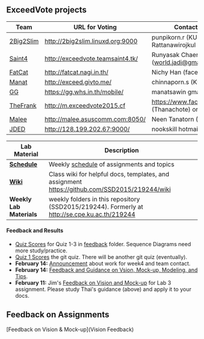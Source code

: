 ## ExceedVote projects
| Team              | URL for Voting                  | Contact (for problems) |
| ----------------- | --------------------------------|----------------|
| [2Big2Slim][] | http://2big2slim.linuxd.org:9000 | punpikorn.r (KU mail) & Punpikorn Rattanawirojkul (facebook) |
| [Saint4][]        | http://exceedvote.teamsaint4.tk/ | Runyasak Chaengnaimuang (world.jadi@gmail.com)|
| [FatCat][]        | http://fatcat.nagi.in.th/       |  Nichy Han (facebook)          |
| [Manat][]         | http://exceed.givto.me/         | chinnaporn.s (KU mail)  |
| [GG][]        | https://gg.whs.in.th/mobile/    | manatsawin gmail  |
| [TheFrank][]      | http://m.exceedvote2015.cf             | https://www.facebook.com/thanachot7 (Thanachote) or thanachot7 gmail |
| [Malee][]         | http://malee.asuscomm.com:8050/| Neen Tanatorn (Facebook) |
| [JDED][]          | http://128.199.202.67:9000/ | nookskill hotmail |


| Lab Material | Description |
| -------------- | -------------------------------------- |
| __[Schedule](Schedule.md)__ | Weekly [schedule](Schedule.md) of assignments and topics |
| __[Wiki](https://github.com/SSD2015/219244/wiki)__ | Class wiki for helpful docs, templates, and assignment https://github.com/SSD2015/219244/wiki |
| __Weekly Lab Materials__ | weekly folders in this repository (SSD2015/219244). Formerly at http://se.cpe.ku.ac.th/219244 |

#### Feedback and Results
- [Quiz Scores](feedback/Quiz-Results.pdf) for Quiz 1-3 in [feedback](feedback/) folder. Sequence Diagrams need more study/practice.
- [Quiz 1 Scores](feedback/Quiz1-Results.pdf) the git quiz. There will be another git quiz (eventually).
- __February 14:__ [Announcement](/../../issues/1) about work for week4 and team contact.
- __February 14:__ [Feedback and Guidance on Vsion, Mock-up, Modeling, and Tips](https://docs.google.com/document/d/1HRUg6MfWvXEZsRorhN8fWyTB5l98V9Yz6XzOS1n5AmA/edit).
- __February 11:__ Jim's [Feedback on Vision and Mock-up](https://github.com/SSD2015/219244/wiki/Vision%20Feedback) for Lab 3 assignment.  Please study Thai's guidance (above) and apply it to your docs.




## Feedback on Assignments
[Feedback on Vision & Mock-up](Vision Feedback)

[Manat]:      https://github.com/SSD2015/TeamManat
[GG]:         https://github.com/SSD2015/TeamGG
[FatCat]:     https://github.com/SSD2015/TeamFatCat
[Malee]:      https://github.com/SSD2015/TeamMalee
[Saint4]:     https://github.com/SSD2015/TeamSaint4
[2Big2Slim]:  https://github.com/SSD2015/Team2Big2Slim
[TheFrank]:   https://github.com/SSD2015/TeamTheFank
[JDED]:       https://github.com/SSD2015/TeamJDED
